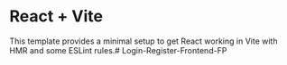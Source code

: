 # React + Vite

This template provides a minimal setup to get React working in Vite with HMR and some ESLint rules.#   L o g i n - R e g i s t e r - F r o n t e n d - F P  
 